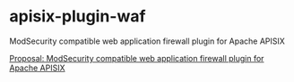# apisix-plugin-waf

ModSecurity compatible web application firewall plugin for Apache APISIX

[Proposal: ModSecurity compatible web application firewall plugin for Apache APISIX](./proposal.md)
